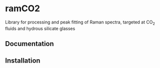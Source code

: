 # ramCO2

Library for processing and peak fitting of Raman spectra, targeted at CO<sub>2</sub> fluids and hydrous silicate glasses

## Documentation
    

## Installation


